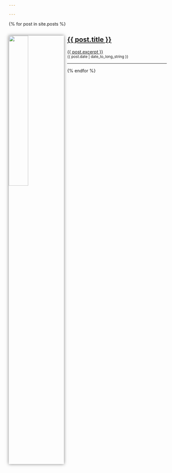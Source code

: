 ```yaml
---

---
```



 {% for post in site.posts %}
  <article>
    <p>
        <a href="{{ post.url }}">
        <img src="{{post.image}}" style="float:left; margin: 0px 10px 0px 0px; box-shadow: 0px 0px 10px 0px rgba(0,0,0,0.5);" width="35%"/>
        <h2>
            {{ post.title }}
        </h2>
        {{ post.excerpt }}
        </a>
        <br/><small><time datetime="{{ post.date | date: "%Y-%m-%d" }}">{{ post.date | date_to_long_string }}</time></small>
    </p>
    <hr>
  </article>
{% endfor %}

